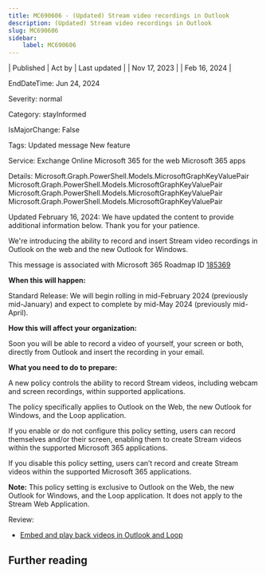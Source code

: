 ```yaml
---
title: MC690606 - (Updated) Stream video recordings in Outlook
description: (Updated) Stream video recordings in Outlook
slug: MC690606
sidebar:
    label: MC690606
---
```


| Published | Act by | Last updated |
| Nov 17, 2023 |  | Feb 16, 2024 |

EndDateTime: Jun 24, 2024

Severity: normal

Category: stayInformed

IsMajorChange: False

Tags: Updated message New feature

Service: Exchange Online Microsoft 365 for the web Microsoft 365 apps

Details: Microsoft.Graph.PowerShell.Models.MicrosoftGraphKeyValuePair Microsoft.Graph.PowerShell.Models.MicrosoftGraphKeyValuePair Microsoft.Graph.PowerShell.Models.MicrosoftGraphKeyValuePair Microsoft.Graph.PowerShell.Models.MicrosoftGraphKeyValuePair

<p style="">Updated February 16, 2024: We have updated the content to provide additional information below. Thank you for your patience.</p><p style="">We're introducing the ability to record and insert Stream video recordings in Outlook on the web and the new Outlook for Windows.&nbsp;<br></p>
<p>This message is associated with Microsoft 365 Roadmap ID <a href="https://www.microsoft.com/microsoft-365/roadmap?filters=&amp;searchterms=185369" target="_blank">185369</a></p>
<p><b>When this will happen:</b></p><p>Standard Release: We will begin rolling in mid-February 2024 (previously mid-January) and expect to complete by mid-May 2024 (previously mid-April).</p>

<p><b>How this will affect your organization:</b></p>

<p>Soon you will be able to record a video of yourself, your screen or both, directly from Outlook and insert the recording in your email.</p>
<p><b>What you need to do to prepare:</b></p>
<p>A new policy controls the ability to record Stream videos, including webcam and screen recordings, within supported applications.</p><p>The policy specifically applies to Outlook on the Web, the new Outlook for Windows, and the Loop application.</p><p>If you enable or do not configure this policy setting, users can record themselves and/or their screen, enabling them to create Stream videos within the supported Microsoft 365 applications.
</p><p>If you disable this policy setting, users can’t record and create Stream videos within the supported Microsoft 365 applications.
</p><p><b>Note:</b> This policy setting is exclusive to Outlook on the Web, the new Outlook for Windows, and the Loop application. It does not apply to the Stream Web Application.</p><p>
</p><p>Review:</p><ul><li><a href="https://learn.microsoft.com/outlook/troubleshoot/message-body/embed-playback-videos-in-outlook-and-loop" target="_blank">Embed and play back videos in Outlook and Loop</a></li></ul><p> 
</p><p> 
</p><p> 
</p>

## Further reading
